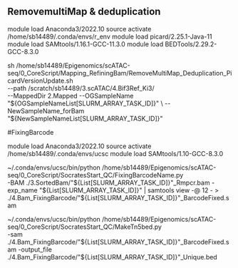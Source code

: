 ## RemovemultiMap & deduplication

module load Anaconda3/2022.10
source activate /home/sb14489/.conda/envs/r_env
module load picard/2.25.1-Java-11
module load SAMtools/1.16.1-GCC-11.3.0
module load BEDTools/2.29.2-GCC-8.3.0

sh /home/sb14489/Epigenomics/scATAC-seq/0_CoreScript/Mapping_RefiningBam/RemoveMultiMap_Deduplication_PicardVersionUpdate.sh \
 --path /scratch/sb14489/3.scATAC/4.Bif3Ref_Ki3/ \
--MappedDir 2.Mapped  --OGSampleName "${OGSampleNameList[SLURM_ARRAY_TASK_ID]}" \
 --NewSampleName_forBam "${NewSampleNameList[SLURM_ARRAY_TASK_ID]}"

#FixingBarcode

module load Anaconda3/2022.10
source activate /home/sb14489/.conda/envs/ucsc
module load  SAMtools/1.10-GCC-8.3.0

~/.conda/envs/ucsc/bin/python /home/sb14489/Epigenomics/scATAC-seq/0_CoreScript/SocratesStart_QC/FixingBarcodeName.py \
 -BAM ./3.SortedBam/"${List[SLURM_ARRAY_TASK_ID]}"_Rmpcr.bam -exp_name "${List[SLURM_ARRAY_TASK_ID]}" | samtools view -@ 12 - > ./4.Bam_FixingBarcode/"${List[SLURM_ARRAY_TASK_ID]}"_BarcodeFixed.sam

 ~/.conda/envs/ucsc/bin/python /home/sb14489/Epigenomics/scATAC-seq/0_CoreScript/SocratesStart_QC/MakeTn5bed.py \
 -sam ./4.Bam_FixingBarcode/"${List[SLURM_ARRAY_TASK_ID]}"_BarcodeFixed.sam -output_file ./4.Bam_FixingBarcode/"${List[SLURM_ARRAY_TASK_ID]}"_Unique.bed



